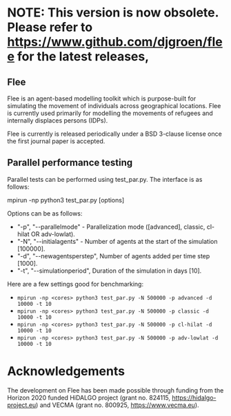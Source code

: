 # NOTE: This version is now obsolete. Please refer to https://www.github.com/djgroen/flee for the latest releases,


## Flee

Flee is an agent-based modelling toolkit which is purpose-built for simulating the movement of individuals across geographical locations. Flee is currently used primarily for modelling the movements of refugees and internally displaces persons (IDPs).

Flee is currently is released periodically under a BSD 3-clause license once the first journal paper is accepted.

## Parallel performance testing

Parallel tests can be performed using test_par.py. The interface is as follows:

mpirun -np <cores> python3 test_par.py [options]
  
Options can be as follows:

* "-p", "--parallelmode" - Parallelization mode ([advanced], classic, cl-hilat OR adv-lowlat).
* "-N", "--initialagents" - Number of agents at the start of the simulation [100000].
* "-d", "--newagentsperstep", Number of agents added per time step [1000].
* "-t", "--simulationperiod", Duration of the simulation in days [10].

Here are a few settings good for benchmarking:

* `mpirun -np <cores> python3 test_par.py -N 500000 -p advanced -d 10000 -t 10`
* `mpirun -np <cores> python3 test_par.py -N 500000 -p classic -d 10000 -t 10`
* `mpirun -np <cores> python3 test_par.py -N 500000 -p cl-hilat -d 10000 -t 10`
* `mpirun -np <cores> python3 test_par.py -N 500000 -p adv-lowlat -d 10000 -t 10`

# Acknowledgements
The development on Flee has been made possible through funding from the Horizon 2020 funded HiDALGO project (grant no. 824115, https://hidalgo-project.eu) and VECMA (grant no. 800925, https://www.vecma.eu).
